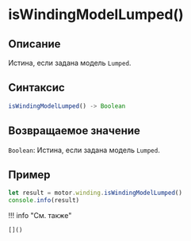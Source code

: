 # isWindingModelLumped()

## Описание
Истина, если задана модель `Lumped`.

## Синтаксис
```javascript
isWindingModelLumped() -> Boolean
```

## Возвращаемое значение
`Boolean`: Истина, если задана модель `Lumped`.

## Пример
```javascript linenums="1"
let result = motor.winding.isWindingModelLumped()
console.info(result)
```

!!! info "См. также"

    []()

